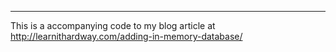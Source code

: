 ---
This is a accompanying code to my blog article at http://learnithardway.com/adding-in-memory-database/
